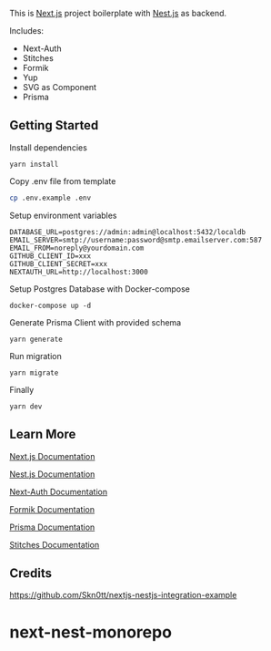 This is [Next.js](https://nextjs.org/) project boilerplate with [Nest.js](https://nestjs.com/) as backend.

Includes:

* Next-Auth
* Stitches
* Formik
* Yup
* SVG as Component
* Prisma

## Getting Started

Install dependencies
```
yarn install
```

Copy .env file from template
```bash
cp .env.example .env
```

Setup environment variables
```
DATABASE_URL=postgres://admin:admin@localhost:5432/localdb
EMAIL_SERVER=smtp://username:password@smtp.emailserver.com:587
EMAIL_FROM=noreply@yourdomain.com
GITHUB_CLIENT_ID=xxx
GITHUB_CLIENT_SECRET=xxx
NEXTAUTH_URL=http://localhost:3000
```

Setup Postgres Database with Docker-compose
```
docker-compose up -d
```

Generate Prisma Client with provided schema
```
yarn generate
```

Run migration
```
yarn migrate
```

Finally
```
yarn dev
```

## Learn More

[Next.js Documentation](https://nextjs.org/docs/getting-started)

[Nest.js Documentation](https://docs.nestjs.com/)

[Next-Auth Documentation](https://next-auth.js.org/getting-started/introduction)

[Formik Documentation](https://formik.org/docs/overview)

[Prisma Documentation](https://www.prisma.io/docs/)

[Stitches Documentation](https://stitches.dev/docs/installation)

## Credits

https://github.com/Skn0tt/nextjs-nestjs-integration-example
# next-nest-monorepo
